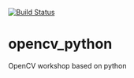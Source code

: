
[![Build Status](https://img.shields.io/appveyor/ci/pirahansiah@gmail.com/opencv_python/master.svg)](https://ci.appveyor.com/project/pirahansiah@gmail.com/opencv_python)

# opencv_python
OpenCV workshop based on python 

